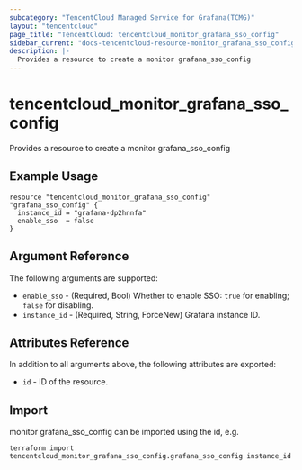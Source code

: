 ```yaml
---
subcategory: "TencentCloud Managed Service for Grafana(TCMG)"
layout: "tencentcloud"
page_title: "TencentCloud: tencentcloud_monitor_grafana_sso_config"
sidebar_current: "docs-tencentcloud-resource-monitor_grafana_sso_config"
description: |-
  Provides a resource to create a monitor grafana_sso_config
---
```


# tencentcloud_monitor_grafana_sso_config

Provides a resource to create a monitor grafana_sso_config

## Example Usage

```hcl
resource "tencentcloud_monitor_grafana_sso_config" "grafana_sso_config" {
  instance_id = "grafana-dp2hnnfa"
  enable_sso  = false
}
```

## Argument Reference

The following arguments are supported:

* `enable_sso` - (Required, Bool) Whether to enable SSO: `true` for enabling; `false` for disabling.
* `instance_id` - (Required, String, ForceNew) Grafana instance ID.

## Attributes Reference

In addition to all arguments above, the following attributes are exported:

* `id` - ID of the resource.



## Import

monitor grafana_sso_config can be imported using the id, e.g.

```
terraform import tencentcloud_monitor_grafana_sso_config.grafana_sso_config instance_id
```

